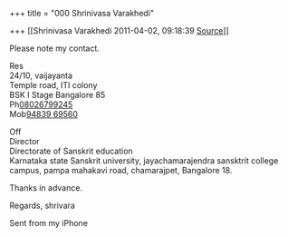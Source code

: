 +++
title = "000 Shrinivasa Varakhedi"

+++
[[Shrinivasa Varakhedi	2011-04-02, 09:18:39 [Source](https://groups.google.com/g/bvparishat/c/tU4LfH1cSFw)]]



Please note my contact.  
  
Res  
24/10, vaijayanta  
Temple road, ITI colony  
BSK I Stage Bangalore 85  
Ph[08026799245](tel:08026799245)  
Mob[94839 69560](tel:94839%2069560)  
  
Off  
Director  
Directorate of Sanskrit education  
Karnataka state Sanskrit university, jayachamarajendra sansktrit college campus, pampa mahakavi road, chamarajpet, Bangalore 18.  
  
Thanks in advance.   
  

Regards, shrivara

Sent from my iPhone

  

